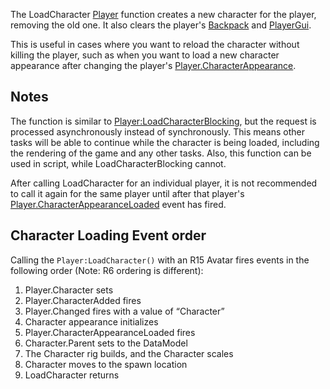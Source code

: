 The LoadCharacter [Player](https://developer.roblox.com/en-us/api-reference/class/Player) function creates a new character for the player, removing the old one. It also clears the player's [Backpack](https://developer.roblox.com/en-us/api-reference/class/Backpack) and [PlayerGui](https://developer.roblox.com/en-us/api-reference/class/PlayerGui).

This is useful in cases where you want to reload the character without killing the player, such as when you want to load a new character appearance after changing the player's [Player.CharacterAppearance](https://developer.roblox.com/en-us/api-reference/property/Player/CharacterAppearance).

Notes
-----

The function is similar to [Player:LoadCharacterBlocking](https://developer.roblox.com/en-us/api-reference/function/Player/LoadCharacterBlocking), but the request is processed asynchronously instead of synchronously. This means other tasks will be able to continue while the character is being loaded, including the rendering of the game and any other tasks. Also, this function can be used in script, while LoadCharacterBlocking cannot.

After calling LoadCharacter for an individual player, it is not recommended to call it again for the same player until after that player's [Player.CharacterAppearanceLoaded](https://developer.roblox.com/en-us/api-reference/event/Player/CharacterAppearanceLoaded) event has fired.

Character Loading Event order
-----------------------------

Calling the `Player:LoadCharacter()` with an R15 Avatar fires events in the following order (Note: R6 ordering is different):

1.  Player.Character sets
2.  Player.CharacterAdded fires
3.  Player.Changed fires with a value of “Character”
4.  Character appearance initializes
5.  Player.CharacterAppearanceLoaded fires
6.  Character.Parent sets to the DataModel
7.  The Character rig builds, and the Character scales
8.  Character moves to the spawn location
9.  LoadCharacter returns
